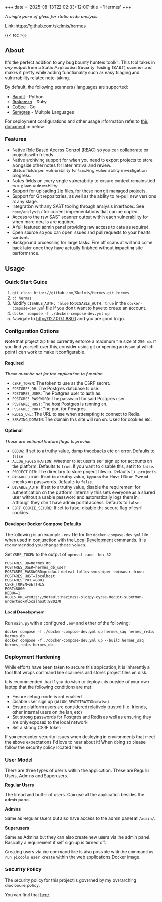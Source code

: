 +++
date = '2025-08-13T22:02:33+12:00'
title = 'Hermes'
+++

*A single pane of glass for static code analysis*

Link: <https://github.com/skelmis/hermes>

{{< toc >}}

## About 


It's the perfect addition to any bug bounty hunters toolkit. This tool takes in _any_ output from a Static Application Security Testing (SAST) scanner and makes it pretty while adding functionality such as easy triaging and vulnerability related note-taking.

By default, the following scanners / languages are supported:
- [Bandit](https://github.com/PyCQA/bandit) - Python
- [Brakeman](https://brakemanscanner.org/) - Ruby
- [GoSec](https://github.com/securego/gosec) - Go
- [Semgrep](https://semgrep.dev/) - Multiple Languages

For deployment configurations and other usage information refer to [this document](https://github.com/Skelmis/Hermes/blob/master/USAGE.md) or below.

### Features

- Native Role Based Access Control (RBAC) so you can collaborate on projects with friends.
- Native archiving support for when you need to export projects to store alongside other notes for later retrival and review.
- Status fields per vulnerability for tracking vulnerability investigation progress.
- Notes fields on every single vulnerability to ensure context remains tied to a given vulnerability.
- Support for uploading Zip files, for those non git managed projects.
- Support for Git repositories, as well as the ability to re-pull new versions at any stage.
- Integration with any SAST tooling through analysis interfaces. See `home/analysis/` for current implementations that can be copied.
- Access to the raw SAST scanner output within each vulnerability for when more details are required.
- A full featured admin panel providing raw access to data as required.
- Open source so you can open issues and pull requests to your hearts content.
- Background processing for large tasks. Fire off scans at will and come back later once they have actually finished without impacting site performance.

## Usage

### Quick Start Guide

1. `git clone https://github.com/Skelmis/Hermes.git hermes`
2. `cd hermes`
3. Modify `DISABLE_AUTH: false` to `DISABLE_AUTH: true` in the `docker-compose-dev.yml` file if you don't want to have to create an account.
4. `docker compose -f ./docker-compose-dev.yml up`
5. Navigate to http://127.0.0.1:8800 and you are good to go.

### Configuration Options

Note that project zip files currently enforce a maximum file size of `250 mb`. If you find yourself over this, consider using git or opening an issue at which point I can work to make it configurable.

#### Required
*These must be set for the application to function*

- `CSRF_TOKEN`: The token to use as the CSRF secret.
- `POSTGRES_DB`: The Postgres database to use.
- `POSTGRES_USER`: The Postgres user to auth as.
- `POSTGRES_PASSWORD`: The password for said Postgres user.
- `POSTGRES_HOST`: The host Postgres is running on.
- `POSTGRES_PORT`: The port for Postgres.
- `REDIS_URL`: The URL to use when attempting to connect to Redis.
- `SERVING_DOMAIN`: The domain this site will run on. Used for cookies etc.

#### Optional
*These are optional feature flags to provide*

- `DEBUG`: If set to a truthy value, dump tracebacks etc on error. Defaults to `false`
- `ALLOW_REGISTRATION`: Whether to let user's self sign up for accounts on the platform. Defaults to `true`. If you want to disable this, set it to `false`.
- `PROJECT_DIR`: The directory to store project files in. Defaults to `.projects`.
- `DISABLE_HIBP`: If set to a truthy value, bypass the Have I Been Pwned checks on passwords. Defaults to `false`.
- `DISABLE_AUTH`: If set to a truthy value, disable the requirement for authentication on the platform. Internally this sets everyone as a shared user without a usable password and automatically logs them in, although they don't have admin portal access. Defaults to `false`.
- `CSRF_COOKIE_SECURE`: If set to false, disable the secure flag of csrf cookies.

#### Developer Docker Compose Defaults

The following is an example `.env` file for the `docker-compose-dev.yml` file when used in conjunction with the [Local Development](#local-development) commands. It is recommended you change these values.

Set `CSRF_TOKEN` to the output of `openssl rand -hex 32`

```text
POSTGRES_DB=hermes_db
POSTGRES_USER=hermes_db_user
POSTGRES_PASSWORD=product-defeat-follow-worshiper-swimwear-drown
POSTGRES_HOST=localhost
POSTGRES_PORT=8801
CSRF_TOKEN=SETTHIS
PORT=8800
DEBUG=1
REDIS_URL=redis://default:haziness-sloppy-cycle-deduct-superman-undertook@localhost:8802/0
```

#### Local Development

Run `main.py` with a configured `.env` and either of the following:
```shell
docker compose -f ./docker-compose-dev.yml up hermes_saq hermes_redis hermes_db
docker compose -f ./docker-compose-dev.yml up --build hermes_saq hermes_redis hermes_db
```

### Deployment Hardening

While efforts have been taken to secure this application, it is inherently a tool that wraps command line scanners and stores project files on disk.

It is recommended that if you do wish to deploy this outside of your own laptop that the following conditions are met:
- Ensure debug mode is not enabled
- Disable user sign up (`ALLOW_REGISTRATION=false`)
- Ensure platform users are considered relatively trusted (I.e. friends, other internal users on the lan, etc)
- Set strong passwords for Postgres and Redis as well as ensuring they are only exposed to the local network
- Set a strong CSRF token

If you encounter security issues when deploying in environments that meet the above expectations I'd love to hear about it! When doing so please follow the security policy located [here](https://github.com/Skelmis/Hermes/security/policy).

### User Model

There are three types of user's within the application. These are Regular Users, Admins and Superusers.

**Regular Users**

The bread and butter of users. Can use all the application besides the admin panel.

**Admins**

Same as Regular Users but also have access to the admin panel at `/admin/`.

**Superusers**

Same as Admins but they can also create new users via the admin panel. Basically a requirement if self sign up is turned off.

Creating users via the command line is also possible with the command `uv run piccolo user create` within the web applications Docker image.

### Security Policy

The security policy for this project is governed by my overarching disclosure policy.

You can find that [here](https://data.skelmis.co.nz/disclosure-policy).
